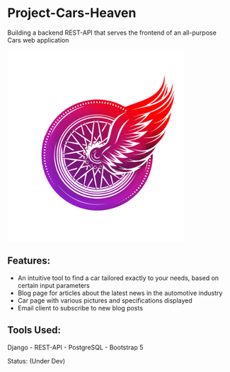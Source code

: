 # Project-Cars-Heaven
Building a backend REST-API that serves the frontend of an all-purpose Cars web application

<img src="https://github.com/Emad-Eldin-G/Cars-Heaven/blob/master/frontend/static/media/loading/Cars-heaven-Logo.png" alt="Cars Heaven" width="400"/> 

## Features:
- An intuitive tool to find a car tailored exactly to your needs, based on certain input parameters
- Blog page for articles about the latest news in the automotive industry
- Car page with various pictures and specifications displayed 
- Email client to subscribe to new blog posts 




Tools Used:
-------------------
Django - REST-API - PostgreSQL - Bootstrap 5

Status: (Under Dev)
